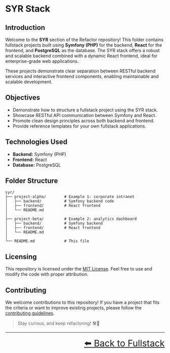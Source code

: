 # SYR Stack

## Introduction

Welcome to the **SYR** section of the Refactor repository! This folder contains fullstack projects built using **Symfony (PHP)** for the backend, **React** for the frontend, and **PostgreSQL** as the database. The SYR stack offers a robust and scalable backend combined with a dynamic React frontend, ideal for enterprise-grade web applications.

These projects demonstrate clear separation between RESTful backend services and interactive frontend components, enabling maintainable and scalable development.

## Objectives

- Demonstrate how to structure a fullstack project using the SYR stack.
- Showcase RESTful API communication between Symfony and React.
- Promote clean design principles across both backend and frontend.
- Provide reference templates for your own fullstack applications.

## Technologies Used

- **Backend:** Symfony (PHP)
- **Frontend:** React
- **Database:** PostgreSQL

## Folder Structure

```text
syr/
├── project-alpha/        # Example 1: corporate intranet
│   ├── backend/          # Symfony backend code
│   ├── frontend/         # React frontend
│   └── README.md
│
├── project-beta/         # Example 2: analytics dashboard
│   ├── backend/          # Symfony backend
│   ├── frontend/         # React frontend
│   └── README.md
│
└── README.md             # This file
```

## Licensing

This repository is licensed under the [MIT License](../../LICENSE). Feel free to use and modify the code with proper attribution.

## Contributing

We welcome contributions to this repository! If you have a project that fits the criteria or want to improve existing projects, please follow the [contributing guidelines](../../CONTRIBUTING.md).

> Stay curious, and keep refactoring! 🛠️🚀

---

<div align="right" style="font-size: 2em;">
    <a href="../README.md">⬅️ Back to Fullstack</a>
</div>
